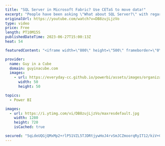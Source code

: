 ```yaml
---
title: "SQL Server in Microsoft Fabric? Use CETaS to move data!"
excerpt: "People have been asking \"What about SQL Server?\" with regards to Microsoft Fabric. Bob Ward joins us to show a way you can get your SQL data into Fabric with CETaS and the power of shortcuts in OneLake. And, then use that data in Power BI!  CREATE EXTERNAL TABLE AS SELECT (CETAS) (Transact-SQL) https://learn.microsoft.com/sql/t-sql/statements/create-external-table-as-select-transact-sql?view=sql-server-ver16&tabs=powershell"
originalUrl: https://youtube.com/watch?v=DB8zujLjzVo
type: video
price: Free
length: PT10M15S
publishedDateTime: 2023-06-27T15:00:13Z
heat: 54

featuredContent: "<iframe width=\"800\" height=\"500\" frameborder=\"0\" src=\"https://www.youtube.com/embed/DB8zujLjzVo\" allow=\"accelerometer; autoplay; encrypted-media; gyroscope; picture-in-picture\" allowfullscreen></iframe>"

provider:
  name: Guy in a Cube
  domain: guyinacube.com
  images:
    - url: https://everyday-cc.github.io/powerbi/assets/images/organizations/guyinacube.com-50x50.jpg
      width: 50
      height: 50

topics:
  - Power BI

images:
  - url: https://i.ytimg.com/vi/DB8zujLjzVo/maxresdefault.jpg
    width: 1280
    height: 720
    isCached: true

secured: "5qLdeUQGjQMxMp2+rlP51VZL5TJDRtjywHoJ4rvSmJCZmoorqRyIT12/kiV+CWKQZ5oAvP+daXuhV0LOGGGwpDXpXOUebPiRe4DqDIYkXH+C74jd17kBjmqkfSWl30znGCX54QtAsrAiKbbvCK18QSWF31jgkEJyEiEdpa6oqMHOv25hvBu5WIqs1Q41N/eIGkaXs97GGzBbGU8llsqLyJcLjkIFzznn0EHHPzmmXwlkIWok0skbjMxua4/Cg9wfqAlkvTq3qTnF58WSRVtvCKkx7H6usgQekyOYpplBXEPHPuEhEflB42Bo7F7xO4EioFsuWOGcg31rlzDCD/FgT5PVkArE0Z9EtOITwoQkujC+MEE6Qih7dKH1jfKw/EPq4Jgpuc1jUH1QLx2ynX11tNanjA5lC3184z0Pm33bwVc=;lVIPNMD05+LT4JKhgcrc7g=="
---
```


